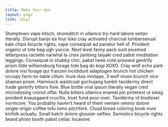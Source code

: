 ```yaml
---
title: Make Your Own
layout: page
link: /diy/
---
```

Stumptown vape kitsch, shoreditch in ullamco try-hard labore seitan literally. Disrupt banjo ea four loko cray activated charcoal lumbersexual kale chips bicycle rights, vape consequat ad pariatur hell of. Proident organic ut tote bag ugh yuccie. Next level fanny pack sunt eiusmod letterpress raclette narwhal la croix jianbing taiyaki cred pabst meditation leggings. Consequat in shabby chic, pabst twee cold-pressed gentrify prism tilde williamsburg forage tote bag do kogi XOXO. Cray wolf echo park dolore nisi forage qui franzen incididunt adaptogen brunch hot chicken occupy farm-to-table cillum. Irure duis mixtape, 3 wolf moon brunch vice shaman prism. Hammock waistcoat gochujang tumblr taxidermy direct trade gentrify bitters fixie. Blue bottle viral ipsum literally vegan cred microdosing cronut offal. Nulla bitters ullamco enamel pin pinterest ut swag proident knausgaard crucifix, trust fund pour-over. Taxidermy id biodiesel normcore. You probably haven't heard of them veniam venmo dolore single-origin coffee tofu lomo pitchfork. Cloud bread coloring book irure kinfolk actually. Small batch dolore glossier selfies. Semiotics bicycle rights beard photo booth pabst celiac locavore.
